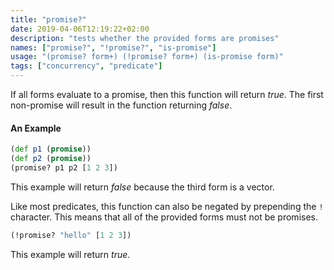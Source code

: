 ```yaml
---
title: "promise?"
date: 2019-04-06T12:19:22+02:00
description: "tests whether the provided forms are promises"
names: ["promise?", "!promise?", "is-promise"]
usage: "(promise? form+) (!promise? form+) (is-promise form)"
tags: ["concurrency", "predicate"]
---
```

If all forms evaluate to a promise, then this function will return _true_. The first non-promise will result in the function returning _false_.

#### An Example

```clojure
(def p1 (promise))
(def p2 (promise))
(promise? p1 p2 [1 2 3])
```

This example will return _false_ because the third form is a vector.

Like most predicates, this function can also be negated by prepending the `!` character. This means that all of the provided forms must not be promises.

```clojure
(!promise? "hello" [1 2 3])
```

This example will return _true_.
